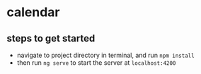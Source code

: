 # calendar

## steps to get started
- navigate to project directory in terminal, and run `npm install`
- then run `ng serve` to start the server at `localhost:4200`
